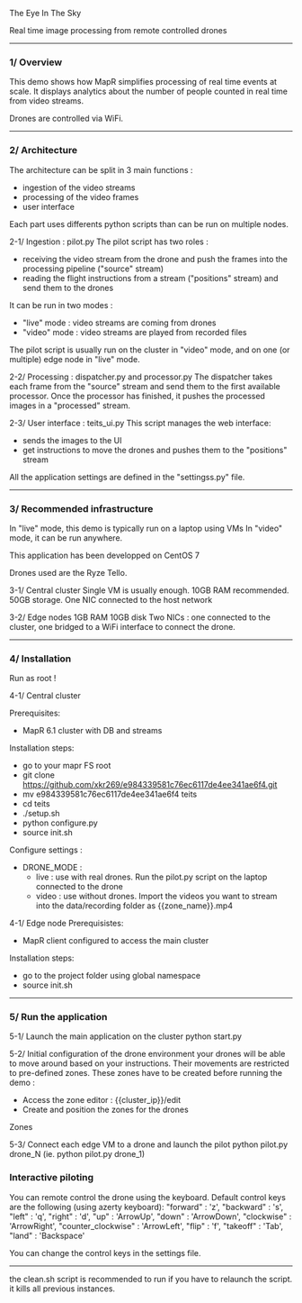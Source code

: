 The Eye In The Sky

Real time image processing from remote controlled drones

<hr>
<h3>1/ Overview</h3>

This demo shows how MapR simplifies processing of real time events at scale.
It displays analytics about the number of people counted in real time from video streams.

Drones are controlled via WiFi.


<hr>
<h3>2/ Architecture</h3>

The architecture can be split in 3 main functions :
- ingestion of the video streams
- processing of the video frames
- user interface

Each part uses differents python scripts than can be run on multiple nodes.

2-1/ Ingestion : pilot.py
The pilot script has two roles :
- receiving the video stream from the drone and push the frames into the processing pipeline ("source" stream)
- reading the flight instructions from a stream ("positions" stream) and send them to the drones

It can be run in two modes :
- "live" mode : video streams are coming from drones
- "video" mode : video streams are played from recorded files

The pilot script is usually run on the cluster in "video" mode, and on one (or multiple) edge node in "live" mode.


2-2/ Processing : dispatcher.py and processor.py
The dispatcher takes each frame from the "source" stream and send them to the first available processor.
Once the processor has finished, it pushes the processed images in a "processed" stream.


2-3/ User interface : teits_ui.py
This script manages the web interface:
- sends the images to the UI
- get instructions to move the drones and pushes them to the "positions" stream


All the application settings are defined in the "settingss.py" file.

<hr>
<h3>3/ Recommended infrastructure</h3>

In "live" mode, this demo is typically run on a laptop using VMs
In "video" mode, it can be run anywhere.

This application has been developped on CentOS 7

Drones used are the Ryze Tello.

3-1/ Central cluster
Single VM is usually enough.
10GB RAM recommended.
50GB storage.
One NIC connected to the host network

3-2/ Edge nodes
1GB RAM
10GB disk
Two NICs : one connected to the cluster, one bridged to a WiFi interface to connect the drone.

<hr>
<h3>4/ Installation</h3>

Run as root !

4-1/ Central cluster

Prerequisites:
- MapR 6.1 cluster with DB and streams

Installation steps:
- go to your mapr FS root
- git clone https://github.com/xkr269/e984339581c76ec6117de4ee341ae6f4.git
- mv e984339581c76ec6117de4ee341ae6f4 teits
- cd teits
- ./setup.sh
- python configure.py
- source init.sh

Configure settings :
- DRONE_MODE :
    - live : use with real drones. Run the pilot.py script on the laptop connected to the drone
    - video : use without drones. Import the videos you want to stream into the data/recording folder as {{zone_name}}.mp4


4-1/ Edge node
Prerequisistes:
- MapR client configured to access the main cluster

Installation steps:
- go to the project folder using global namespace
- source init.sh

<hr>
<h3>5/ Run the application</h3>

5-1/ Launch the main application on the cluster
python start.py


5-2/ Initial configuration of the drone environment
your drones will be able to move around based on your instructions.
Their movements are restricted to pre-defined zones.
These zones have to be created before running the demo :
- Access the zone editor : {{cluster_ip}}/edit
- Create and position the zones for the drones

Zones

5-3/ Connect each edge VM to a drone and launch the pilot
python pilot.py drone_N (ie. python pilot.py drone_1)


<h3> Interactive piloting </h3>
You can remote control the drone using the keyboard.
Default control keys are the following (using azerty keyboard):
"forward" : 'z',
"backward" : 's',
"left" : 'q',
"right" : 'd',
"up" : 'ArrowUp',
"down" : 'ArrowDown',
"clockwise" : 'ArrowRight',
"counter_clockwise" : 'ArrowLeft',
"flip" : 'f',
"takeoff" : 'Tab',
"land" : 'Backspace'

You can change the control keys in the settings file.

<hr>
the clean.sh script is recommended to run if you have to relaunch the script.
it kills all previous instances. 